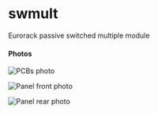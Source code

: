 # swmult
Eurorack passive switched multiple module

#### Photos

![PCBs photo](https://github.com/mplsartindustry/swmult/raw/main/images/pcbs.jpg)

![Panel front photo](https://github.com/mplsartindustry/swmult/raw/main/images/front.jpg)

![Panel rear photo](https://github.com/mplsartindustry/swmult/raw/main/images/rear.jpg)
